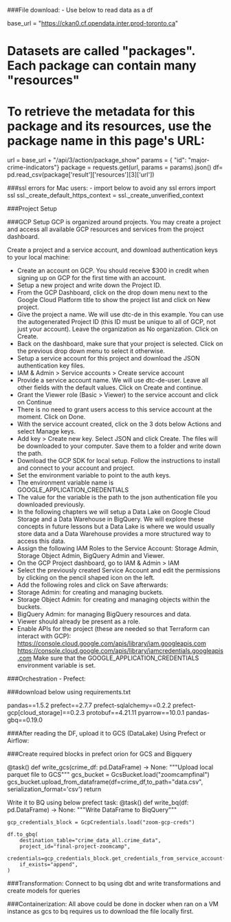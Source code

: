###File download: - Use below to read data as a df

base_url = "https://ckan0.cf.opendata.inter.prod-toronto.ca"
 
# Datasets are called "packages". Each package can contain many "resources"
# To retrieve the metadata for this package and its resources, use the package name in this page's URL:
url = base_url + "/api/3/action/package_show"
params = { "id": "major-crime-indicators"}
package = requests.get(url, params = params).json()
df= pd.read_csv(package['result']['resources'][3]['url'])

###ssl errors for Mac users: - import below to avoid any ssl errors
import ssl
ssl._create_default_https_context = ssl._create_unverified_context

###Project Setup

###GCP Setup
GCP is organized around projects. You may create a project and access all available GCP resources and services from the project dashboard.

Create a project and a service account, and download authentication keys to your local machine:

* Create an account on GCP. You should receive $300 in credit when signing up on GCP for the first time with an account.
* Setup a new project and write down the Project ID.
* From the GCP Dashboard, click on the drop down menu next to the Google Cloud Platform title to show the project list and click on New project.
* Give the project a name. We will use dtc-de in this example. You can use the autogenerated Project ID (this ID must be unique to all of GCP, not just your account). Leave the organization as No organization. Click on Create.
* Back on the dashboard, make sure that your project is selected. Click on the previous drop down menu to select it otherwise.
* Setup a service account for this project and download the JSON authentication key files.
* IAM & Admin > Service accounts > Create service account
* Provide a service account name. We will use dtc-de-user. Leave all other fields with the default values. Click on Create and continue.
* Grant the Viewer role (Basic > Viewer) to the service account and click on Continue
* There is no need to grant users access to this service account at the moment. Click on Done.
* With the service account created, click on the 3 dots below Actions and select Manage keys.
* Add key > Create new key. Select JSON and click Create. The files will be downloaded to your computer. Save them to a folder and write down the path.
* Download the GCP SDK for local setup. Follow the instructions to install and connect to your account and project.
* Set the environment variable to point to the auth keys.
* The environment variable name is GOOGLE_APPLICATION_CREDENTIALS
* The value for the variable is the path to the json authentication file you downloaded previously.
* In the following chapters we will setup a Data Lake on Google Cloud Storage and a Data Warehouse in BigQuery. We will explore these concepts in future lessons but a Data Lake is where we would usually store data and a Data Warehouse provides a more structured way to access this data.
* Assign the following IAM Roles to the Service Account: Storage Admin, Storage Object Admin, BigQuery Admin and Viewer.
* On the GCP Project dashboard, go to IAM & Admin > IAM
* Select the previously created Service Account and edit the permissions by clicking on the pencil shaped icon on the left.
* Add the following roles and click on Save afterwards:
* Storage Admin: for creating and managing buckets.
* Storage Object Admin: for creating and managing objects within the buckets.
* BigQuery Admin: for managing BigQuery resources and data.
* Viewer should already be present as a role.
* Enable APIs for the project (these are needed so that Terraform can interact with GCP):
https://console.cloud.google.com/apis/library/iam.googleapis.com
https://console.cloud.google.com/apis/library/iamcredentials.googleapis.com
Make sure that the GOOGLE_APPLICATION_CREDENTIALS environment variable is set.

###Orchestration - Prefect:

###download below using requirements.txt

pandas==1.5.2
prefect==2.7.7
prefect-sqlalchemy==0.2.2
prefect-gcp[cloud_storage]==0.2.3
protobuf==4.21.11
pyarrow==10.0.1
pandas-gbq==0.19.0

###After reading the DF, upload it to GCS (DataLake) Using Prefect or Airflow:

###Create required blocks in prefect orion for GCS and Bigquery 

@task()
def write_gcs(crime_df: pd.DataFrame) -> None:
    """Upload local parquet file to GCS"""
    gcs_bucket = GcsBucket.load("zoomcampfinal")
    gcs_bucket.upload_from_dataframe(df=crime_df,to_path="data.csv", serialization_format='csv')
    return
    
    
 Write it to BQ using below prefect task:
 @task()
def write_bq(df: pd.DataFrame) -> None:
    """Write DataFrame to BiqQuery"""

    gcp_credentials_block = GcpCredentials.load("zoom-gcp-creds")

    df.to_gbq(
        destination_table="crime_data_all.crime_data",
        project_id="final-project-zoomcamp",
        credentials=gcp_credentials_block.get_credentials_from_service_account(),
        if_exists="append",
    )
    
###Transformation:
Connect to bq using dbt and write transformations and create models for queries


###Containerization:
All above could be done in docker when ran on a VM instance as gcs to bq requires us to download the file locally first.


